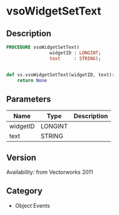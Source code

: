 # vsoWidgetSetText

## Description
```pascal
PROCEDURE vsoWidgetSetText(
				widgetID : LONGINT;
				text     : STRING);
```

```python

def vs.vsoWidgetSetText(widgetID, text):
    return None
```

## Parameters
|Name|Type|Description|
|---|---|---|
|widgetID|LONGINT||
|text|STRING||

## Version
Availability: from Vectorworks 2011
## Category
* Object Events

